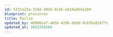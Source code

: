 ```yaml
---
id: 5331a23a-324d-405d-9c56-e619a854a2b9
blueprint: provinces
title: Pailin
updated_by: 48900ce7-a050-429b-bb0d-9c6f6a8167fc
updated_at: 1652256564
---
```

